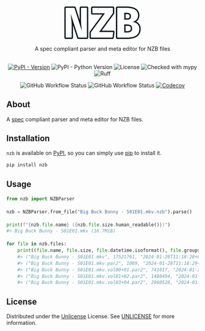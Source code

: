 <br/>
<p align="center">
  <a href="https://github.com/Ravencentric/nzb">
    <img src="https://raw.githubusercontent.com/Ravencentric/nzb/main/docs/assets/logo.png" alt="Logo" width="200">
  </a>
  <p align="center">
    A spec compliant parser and meta editor for NZB files
    <br/>
    <br/>
  </p>
</p>

<p align="center">
<a href="https://pypi.org/project/nzb/"><img src="https://img.shields.io/pypi/v/nzb" alt="PyPI - Version" ></a>
<img src="https://img.shields.io/pypi/pyversions/nzb" alt="PyPI - Python Version">
<img src="https://img.shields.io/github/license/Ravencentric/nzb" alt="License">
<img src="https://www.mypy-lang.org/static/mypy_badge.svg" alt="Checked with mypy">
<img src="https://img.shields.io/endpoint?url=https://raw.githubusercontent.com/astral-sh/ruff/main/assets/badge/v2.json" alt="Ruff">
</p>

<p align="center">
<img src="https://img.shields.io/github/actions/workflow/status/Ravencentric/nzb/release.yml?" alt="GitHub Workflow Status">
<img src="https://img.shields.io/github/actions/workflow/status/Ravencentric/nzb/test.yml?label=tests" alt="GitHub Workflow Status">
<a href="https://codecov.io/gh/Ravencentric/nzb"><img src="https://codecov.io/gh/Ravencentric/nzb/graph/badge.svg?token=FFSOFFOM6J" alt="Codecov"></a>
</p>


## About

A [spec](https://sabnzbd.org/wiki/extra/nzb-spec) compliant parser and meta editor for NZB files.

## Installation

`nzb` is available on [PyPI](https://pypi.org/project/nzb/), so you can simply use [pip](https://github.com/pypa/pip) to install it.

```sh
pip install nzb
```

## Usage

```py
from nzb import NZBParser

nzb = NZBParser.from_file("Big Buck Bunny - S01E01.mkv.nzb").parse()

print(f"{nzb.file.name} ({nzb.file.size.human_readable()})")
#> Big Buck Bunny - S01E01.mkv (16.7MiB)

for file in nzb.files:
    print((file.name, file.size, file.datetime.isoformat(), file.groups))
    #> ("Big Buck Bunny - S01E01.mkv", 17521761, "2024-01-28T11:18:28+00:00", ("alt.binaries.boneless",))
    #> ("Big Buck Bunny - S01E01.mkv.par2", 1089, "2024-01-28T11:18:29+00:00", ("alt.binaries.boneless",))
    #> ("Big Buck Bunny - S01E01.mkv.vol00+01.par2", 741017, "2024-01-28T11:18:29+00:00", ("alt.binaries.boneless",))
    #> ("Big Buck Bunny - S01E01.mkv.vol01+02.par2", 1480494, "2024-01-28T11:18:29+00:00", ("alt.binaries.boneless",))
    #> ("Big Buck Bunny - S01E01.mkv.vol03+04.par2", 2960528, "2024-01-28T11:18:29+00:00", ("alt.binaries.boneless",))
```

## License

Distributed under the [Unlicense](https://choosealicense.com/licenses/unlicense/) License. See [UNLICENSE](https://github.com/Ravencentric/nzb/blob/main/UNLICENSE) for more information.
